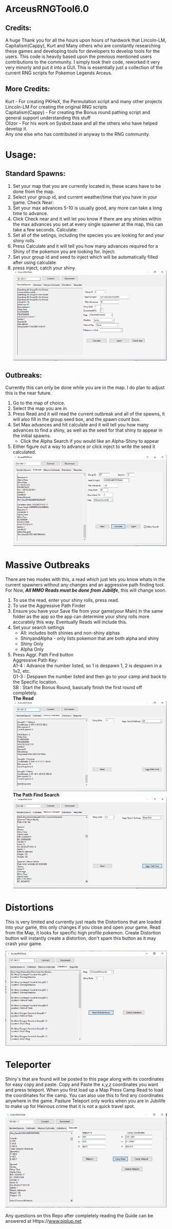 # ArceusRNGTool6.0

## Credits:
  A huge Thank you for all the hours upon hours of hardwork that Lincoln-LM, Capitalism(Cappy), Kurt and Many others who are constantly researching these games and
  developing tools for developers to develop tools for the users. This code is heavily based upon the previous mentioned users contributions to the community. I simply
  took their code, reworked it very very minorly and put it into a GUI. This is essentially just a collection of the current RNG scripts for Pokemon Legends Arceus. 
  ## More Credits:
  Kurt - For creating PKHeX, the Permutation script and many other projects<br>
  Lincoln-LM For creating the original RNG scripts<br>
  Capitalism(Cappy) - For creating the Bonus round pathing script and general support understanding this stuff<br>
  Olizor - For his work on Sysbot.base and all the others who have helped develop it.<br>
  Any one else who has contributed in anyway to the RNG community.<br>
  
  # Usage:
## Standard Spawns:
   1. Set your map that you are currently located in, these scans have to be done from the map.
   2. Select your group id, and current weather/time that you have in your game.
   Check Near:
   1. Set your max advances 5-10 is usually good, any more can take a long time to advance.
   2. Click Check near and it will let you know if there are any shinies within the max advances you set at every single spawner
   at the map, this can take a few seconds.
   Calculate:
   1. Set all of the setings, including the species you are looking for and your shiny rolls
   2. Press Calculate and it will tell you how many advances required for a Shiny of the pokemon you are looking for.
   Inject:
   1. Set your group id and seed to inject which will be automatically filled after using calculate
   2. press inject, catch your shiny. 
![](https://raw.githubusercontent.com/santacrab2/ArceusRNGTool6.0/master/rngtoolscreens/standardchecknear.png)
## Outbreaks:
  Currently this can only be done while you are in the map. I do plan to adjust this is the near future.
  1. Go to the map of choice.
  2. Select the map you are in
  3. Press Read and it will read the current outbreak and all of the spawns, it will also fill in the group seed box, and the spawn count box.
  4. Set Max advances and hit calculate and it will tell you how many advances to find a shiny, as well as the seed for that shiny to appear in the initial spawns.
      - Click the Alpha Search if you would like an Alpha-Shiny to appear
  5. Either figure out a way to advance or click inject to write the seed it calculated.
![](https://raw.githubusercontent.com/santacrab2/ArceusRNGTool6.0/master/rngtoolscreens/outbreakreadcalc.png)
# Massive Outbreaks
  There are two modes with this, a read which just lets you know whats in the current spawners without any changes and an aggressive path finding tool.
  For Now, <i><b>All MMO Reads must be done from Jubilife</i></b>, this will change soon.
  1. To use the read, enter your shiny rolls, press read. 
  2. To use the Aggressive Path Finder
  3. Ensure you have your Save file from your game(your Main) in the same folder as the app
  so the app can determine your shiny rolls more accurately this way. Eventually Reads will include this.
  4. Set your search settings
     - All: includes both shinies and non-shiny alphas
     - ShinyandAlpha - only lists pokemon that are both alpha and shiny
     - Shiny Only
     - Alpha Only
  5. Press Aggr. Path Find button<br>
Aggressive Path Key:<br>
  A1-4 : Advance the number listed, so 1 is despawn 1, 2 is despawn in a 1v2, etc.<br>
  G1-3 : Despawn the number listed and then go to your camp and back to the Specific location.<br>
  SB : Start the Bonus Round, basically finish the first round off completely.<br>
 <b>The Read</b>
![](https://raw.githubusercontent.com/santacrab2/ArceusRNGTool6.0/master/rngtoolscreens/mmoread.png)
<b>The Path Find Search</b>
![](https://raw.githubusercontent.com/santacrab2/ArceusRNGTool6.0/master/rngtoolscreens/mmopathfind.png)

# Distortions
  This is very limited and currently just reads the Distortions that are loaded into your game, this only changes if you close
  and open your game. Read from the Map, it looks for specific high profile pokemon. 
  Create Distortion button will instantly create a distortion, don't spam this button as it may crash your game.
  
  ![](https://raw.githubusercontent.com/santacrab2/ArceusRNGTool6.0/master/rngtoolscreens/distortionread.png)
 
# Teleporter
  Shiny's that are found will be posted to this page along with its coordinates for easy copy and paste. Copy and Paste the x,y,z coordinates you want and press teleport. When you first load up a Map Press Camp Read to load the coordinates for the camp. You can also use this to find any coordinates anywhere in the game. Pasture Teleport only works when you are in Jubilife to make up for Heinous crime that it is not a quick travel spot. 
  
  ![](https://raw.githubusercontent.com/santacrab2/ArceusRNGTool6.0/master/rngtoolscreens/teleport.png)
  
  
  Any questions on this Repo after completely reading the Guide can be answered at Https://www.piplup.net 
